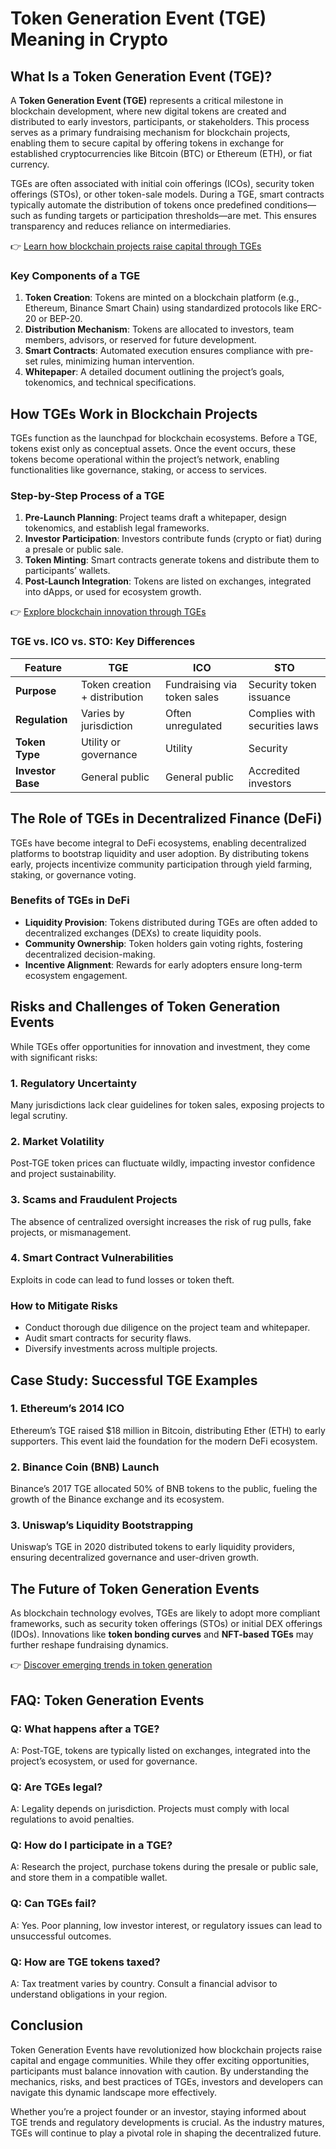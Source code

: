 # Token Generation Event (TGE) Meaning in Crypto  

## What Is a Token Generation Event (TGE)?  

A **Token Generation Event (TGE)** represents a critical milestone in blockchain development, where new digital tokens are created and distributed to early investors, participants, or stakeholders. This process serves as a primary fundraising mechanism for blockchain projects, enabling them to secure capital by offering tokens in exchange for established cryptocurrencies like Bitcoin (BTC) or Ethereum (ETH), or fiat currency.  

TGEs are often associated with initial coin offerings (ICOs), security token offerings (STOs), or other token-sale models. During a TGE, smart contracts typically automate the distribution of tokens once predefined conditions—such as funding targets or participation thresholds—are met. This ensures transparency and reduces reliance on intermediaries.  

👉 [Learn how blockchain projects raise capital through TGEs](https://bit.ly/okx-bonus)  

### Key Components of a TGE  
1. **Token Creation**: Tokens are minted on a blockchain platform (e.g., Ethereum, Binance Smart Chain) using standardized protocols like ERC-20 or BEP-20.  
2. **Distribution Mechanism**: Tokens are allocated to investors, team members, advisors, or reserved for future development.  
3. **Smart Contracts**: Automated execution ensures compliance with pre-set rules, minimizing human intervention.  
4. **Whitepaper**: A detailed document outlining the project’s goals, tokenomics, and technical specifications.  

## How TGEs Work in Blockchain Projects  

TGEs function as the launchpad for blockchain ecosystems. Before a TGE, tokens exist only as conceptual assets. Once the event occurs, these tokens become operational within the project’s network, enabling functionalities like governance, staking, or access to services.  

### Step-by-Step Process of a TGE  
1. **Pre-Launch Planning**: Project teams draft a whitepaper, design tokenomics, and establish legal frameworks.  
2. **Investor Participation**: Investors contribute funds (crypto or fiat) during a presale or public sale.  
3. **Token Minting**: Smart contracts generate tokens and distribute them to participants’ wallets.  
4. **Post-Launch Integration**: Tokens are listed on exchanges, integrated into dApps, or used for ecosystem growth.  

👉 [Explore blockchain innovation through TGEs](https://bit.ly/okx-bonus)  

### TGE vs. ICO vs. STO: Key Differences  

| Feature                | TGE                        | ICO                        | STO                        |  
|------------------------|----------------------------|----------------------------|----------------------------|  
| **Purpose**            | Token creation + distribution | Fundraising via token sales | Security token issuance    |  
| **Regulation**         | Varies by jurisdiction     | Often unregulated          | Complies with securities laws |  
| **Token Type**         | Utility or governance      | Utility                    | Security                   |  
| **Investor Base**      | General public             | General public             | Accredited investors       |  

## The Role of TGEs in Decentralized Finance (DeFi)  

TGEs have become integral to DeFi ecosystems, enabling decentralized platforms to bootstrap liquidity and user adoption. By distributing tokens early, projects incentivize community participation through yield farming, staking, or governance voting.  

### Benefits of TGEs in DeFi  
- **Liquidity Provision**: Tokens distributed during TGEs are often added to decentralized exchanges (DEXs) to create liquidity pools.  
- **Community Ownership**: Token holders gain voting rights, fostering decentralized decision-making.  
- **Incentive Alignment**: Rewards for early adopters ensure long-term ecosystem engagement.  

## Risks and Challenges of Token Generation Events  

While TGEs offer opportunities for innovation and investment, they come with significant risks:  

### 1. **Regulatory Uncertainty**  
Many jurisdictions lack clear guidelines for token sales, exposing projects to legal scrutiny.  

### 2. **Market Volatility**  
Post-TGE token prices can fluctuate wildly, impacting investor confidence and project sustainability.  

### 3. **Scams and Fraudulent Projects**  
The absence of centralized oversight increases the risk of rug pulls, fake projects, or mismanagement.  

### 4. **Smart Contract Vulnerabilities**  
Exploits in code can lead to fund losses or token theft.  

### How to Mitigate Risks  
- Conduct thorough due diligence on the project team and whitepaper.  
- Audit smart contracts for security flaws.  
- Diversify investments across multiple projects.  

## Case Study: Successful TGE Examples  

### 1. **Ethereum’s 2014 ICO**  
Ethereum’s TGE raised $18 million in Bitcoin, distributing Ether (ETH) to early supporters. This event laid the foundation for the modern DeFi ecosystem.  

### 2. **Binance Coin (BNB) Launch**  
Binance’s 2017 TGE allocated 50% of BNB tokens to the public, fueling the growth of the Binance exchange and its ecosystem.  

### 3. **Uniswap’s Liquidity Bootstrapping**  
Uniswap’s TGE in 2020 distributed tokens to early liquidity providers, ensuring decentralized governance and user-driven growth.  

## The Future of Token Generation Events  

As blockchain technology evolves, TGEs are likely to adopt more compliant frameworks, such as security token offerings (STOs) or initial DEX offerings (IDOs). Innovations like **token bonding curves** and **NFT-based TGEs** may further reshape fundraising dynamics.  

👉 [Discover emerging trends in token generation](https://bit.ly/okx-bonus)  

## FAQ: Token Generation Events  

### Q: What happens after a TGE?  
A: Post-TGE, tokens are typically listed on exchanges, integrated into the project’s ecosystem, or used for governance.  

### Q: Are TGEs legal?  
A: Legality depends on jurisdiction. Projects must comply with local regulations to avoid penalties.  

### Q: How do I participate in a TGE?  
A: Research the project, purchase tokens during the presale or public sale, and store them in a compatible wallet.  

### Q: Can TGEs fail?  
A: Yes. Poor planning, low investor interest, or regulatory issues can lead to unsuccessful outcomes.  

### Q: How are TGE tokens taxed?  
A: Tax treatment varies by country. Consult a financial advisor to understand obligations in your region.  

## Conclusion  

Token Generation Events have revolutionized how blockchain projects raise capital and engage communities. While they offer exciting opportunities, participants must balance innovation with caution. By understanding the mechanics, risks, and best practices of TGEs, investors and developers can navigate this dynamic landscape more effectively.  

Whether you’re a project founder or an investor, staying informed about TGE trends and regulatory developments is crucial. As the industry matures, TGEs will continue to play a pivotal role in shaping the decentralized future.